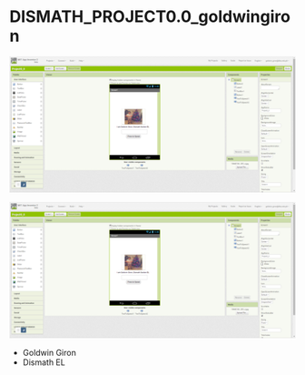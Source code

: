 # DISMATH_PROJECT0.0_goldwingiron

![asd1](https://raw.githubusercontent.com/DeLaSalleUniversity-Manila-DISMATH-t216/DISMATH_PROJECT0.0_goldwingiron/fd09f06d5bfa5e85635439ad112207699f3f56d3/asd1.PNG)

![asd2](https://raw.githubusercontent.com/DeLaSalleUniversity-Manila-DISMATH-t216/DISMATH_PROJECT0.0_goldwingiron/fd09f06d5bfa5e85635439ad112207699f3f56d3/asd1.PNG)

- Goldwin Giron
- Dismath EL
